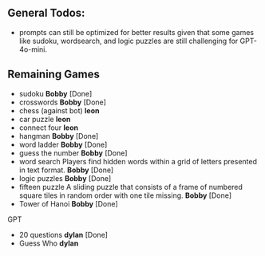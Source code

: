 ## General Todos:
- prompts can still be optimized for better results given that some games like sudoku, wordsearch, and logic puzzles are still challenging for GPT-4o-mini.

## Remaining Games
- sudoku **Bobby** [Done]
- crosswords **Bobby** [Done]
- chess (against bot) **leon** 
- car puzzle **leon**
- connect four **leon**
- hangman **Bobby** [Done]
- word ladder **Bobby** [Done]
- guess the number **Bobby** [Done]
- word search Players find hidden words within a grid of letters presented in text format. **Bobby** [Done]
- logic puzzles **Bobby** [Done]
- fifteen puzzle A sliding puzzle that consists of a frame of numbered square tiles in random order with one tile missing. **Bobby** [Done]
- Tower of Hanoi **Bobby** [Done]

GPT 
- 20 questions **dylan** [Done]
- Guess Who **dylan**